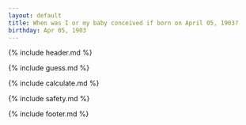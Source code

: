 ```yaml
---
layout: default
title: When was I or my baby conceived if born on April 05, 1903?
birthday: Apr 05, 1903
---
```


{% include header.md %}

{% include guess.md %}

{% include calculate.md %}

{% include safety.md %}

{% include footer.md %}



